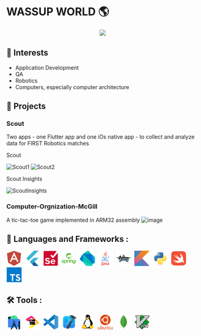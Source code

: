 # WASSUP WORLD :earth_americas:

<div id="header" align="center">
  <img src="https://media.giphy.com/media/W1ecIq4sEofza/giphy.gif" width="1000"/>
</div>

## :round_pushpin: Interests
- Application Development
- QA
- Robotics
- Computers, especially computer architecture

## :space_invader: Projects

### Scout
Two apps - one Flutter app and one iOs native app - to collect and analyze data for FIRST Robotics matches

Scout
<div>
  <img src="https://user-images.githubusercontent.com/26767411/175855877-a3207829-7d91-4b4b-95b1-e0fae375233b.png" title="Scout1" alt="Scout1" width="400"/>
  <img src="https://user-images.githubusercontent.com/26767411/175855904-03899d99-3f02-4617-9010-779fdccae4e9.png" title="Scout2" alt="Scout2" width="400"/>
</div>

Scout Insights
<div>
  <img src="https://user-images.githubusercontent.com/26767411/175856247-8198d0a5-86d8-40a3-9741-237d8ce8158a.png" title="ScoutInsights" alt="ScoutInsights" width="800"/>

### Computer-Orgnization-McGill
A tic-tac-toe game implemented in ARM32 assembly
![image](https://user-images.githubusercontent.com/26767411/175855804-235f3812-ac24-45e1-a7b0-bd2b84fad10b.png)


## :100: Languages and Frameworks :
<div>
  <img src="https://github.com/devicons/devicon/blob/master/icons/angularjs/angularjs-plain.svg" title="Angular" alt="Angular" width="40" height="40"/>&nbsp;
  <img src="https://github.com/devicons/devicon/blob/master/icons/flutter/flutter-original.svg" title="Flutter" alt="Flutter" width="40" height="40"/>&nbsp;
  <img src="https://github.com/devicons/devicon/blob/master/icons/selenium/selenium-original.svg" title="Selenium" alt="Selenium" width="40" height="40"/>&nbsp;
  <img src="https://github.com/devicons/devicon/blob/master/icons/spring/spring-original-wordmark.svg" title="Spring" alt="Spring" width="40" height="40"/>&nbsp;
  <img src="https://github.com/devicons/devicon/blob/master/icons/dart/dart-original.svg" title="Dart" alt="Dart" width="40" height="40"/>&nbsp;
  <img src="https://github.com/devicons/devicon/blob/master/icons/java/java-original-wordmark.svg" title="Java" alt="Java" width="40" height="40"/>&nbsp;
  <img src="https://github.com/devicons/devicon/blob/master/icons/groovy/groovy-original.svg" title="Groovy" alt="Groovy" width="40" height="40"/>&nbsp;
  <img src="https://github.com/devicons/devicon/blob/master/icons/kotlin/kotlin-original.svg" title="Kotlin" alt="Kotlin" width="40" height="40"/>&nbsp;
  <img src="https://github.com/devicons/devicon/blob/master/icons/python/python-original.svg" title="Python" alt="Python" width="40" height="40"/>&nbsp;
  <img src="https://github.com/devicons/devicon/blob/master/icons/swift/swift-original.svg" title="Swift" alt="Swift" width="40" height="40"/>&nbsp;
  <img src="https://github.com/devicons/devicon/blob/master/icons/typescript/typescript-plain.svg" title="Typescript" alt="Typescript" width="40" height="40"/>&nbsp;
</div>


## :hammer_and_wrench: Tools :
<div>
  <img src="https://github.com/devicons/devicon/blob/master/icons/androidstudio/androidstudio-original.svg" title="AndroidStudio" alt="AndroidStudio" width="40" height="40"/>&nbsp;
  <img src="https://github.com/devicons/devicon/blob/master/icons/jetbrains/jetbrains-original.svg" title="Jetbrains" alt="Jetbrains" width="40" height="40"/>&nbsp;
  <img src="https://github.com/devicons/devicon/blob/master/icons/vscode/vscode-original.svg" title="vscode" alt="vscode" width="40" height="40"/>&nbsp;
  <img src="https://github.com/devicons/devicon/blob/master/icons/xcode/xcode-original.svg" title="xcode" alt="xcode" width="40" height="40"/>&nbsp;
  <img src="https://github.com/devicons/devicon/blob/master/icons/linux/linux-original.svg" title="Linux" alt="Linux" width="40" height="40"/>&nbsp;
  <img src="https://github.com/devicons/devicon/blob/master/icons/ubuntu/ubuntu-plain-wordmark.svg" title="Ubuntu" alt="Ubuntu" width="40" height="40"/>&nbsp;
  <img src="https://github.com/devicons/devicon/blob/master/icons/mongodb/mongodb-original.svg" title="MongoDB" alt="MongoDB" width="40" height="40"/>&nbsp;
  <img src="https://github.com/devicons/devicon/blob/master/icons/vim/vim-original.svg" title="Vim" alt="Vim" width="40" height="40"/>&nbsp;
</div>
